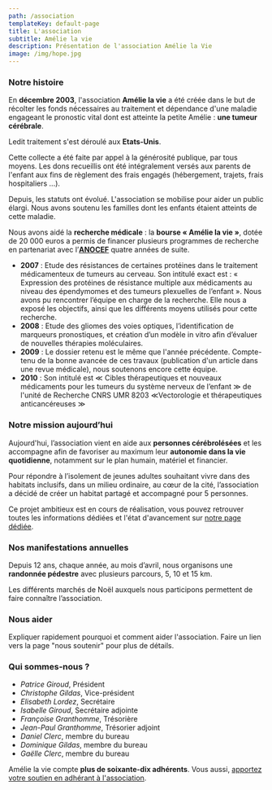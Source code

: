 ```yaml
---
path: /association
templateKey: default-page
title: L'association
subtitle: Amélie la vie
description: Présentation de l'association Amélie la Vie
image: /img/hope.jpg
---
```

### Notre histoire

En **décembre 2003**, l'association **Amélie la vie** a été créée dans le but de récolter les fonds nécessaires au traitement et dépendance d'une maladie engageant le pronostic vital dont est atteinte la petite Amélie : **une tumeur cérébrale**.

Ledit traitement s'est déroulé aux **Etats-Unis**.

Cette collecte a été faite par appel à la générosité publique, par tous moyens. Les dons recueillis ont été intégralement versés aux parents de l'enfant aux fins de règlement des frais engagés (hébergement, trajets, frais hospitaliers ...).

Depuis, les statuts ont évolué. L'association se mobilise pour aider un public élargi. Nous avons soutenu les familles dont les enfants étaient atteints de cette maladie.

Nous avons aidé la **recherche médicale** : la **bourse « Amélie la vie »**, dotée de 20 000 euros a permis de financer plusieurs programmes de recherche en partenariat avec l’**[ANOCEF](https://www.anocef.org/)** quatre années de suite.

* **2007** : Etude des résistances de certaines protéines dans le traitement médicamenteux de tumeurs au cerveau. Son intitulé exact est : « Expression des protéines de résistance multiple aux médicaments au niveau des épendymomes et des tumeurs plexuelles de l’enfant ». Nous avons pu rencontrer l’équipe en charge de la recherche. Elle nous a exposé les objectifs, ainsi que les différents moyens utilisés pour cette recherche.
* **2008** : Etude des gliomes des voies optiques, l’identification de marqueurs pronostiques, et création d’un modèle in vitro afin d’évaluer de nouvelles thérapies moléculaires.
* **2009** : Le dossier retenu est le même que l'année précédente. Compte-tenu de la bonne avancée de ces travaux (publication d'un article dans une revue médicale), nous soutenons encore cette équipe.
* **2010** : Son intitulé est ≪ Cibles thérapeutiques et nouveaux médicaments pour les tumeurs du système nerveux de l’enfant ≫ de l'unité de Recherche CNRS UMR 8203 ≪Vectorologie et thérapeutiques anticancéreuses ≫

### Notre mission aujourd’hui

Aujourd'hui, l’association vient en aide aux **personnes cérébrolésées** et les accompagne afin de favoriser au maximum leur **autonomie dans la vie quotidienne**, notamment sur le plan humain, matériel et financier.

Pour répondre à l’isolement de jeunes adultes souhaitant vivre dans des habitats inclusifs, dans un milieu ordinaire, au cœur de la cité, l’association a décidé de créer un habitat partagé et accompagné pour 5 personnes.

Ce projet ambitieux est en cours de réalisation, vous pouvez retrouver toutes les informations dédiées et l'état d'avancement sur [notre page dédiée](/habitat-partage).

### Nos manifestations annuelles

Depuis 12 ans, chaque année, au mois d’avril, nous organisons une **randonnée pédestre** avec plusieurs parcours, 5, 10 et 15 km.

Les différents marchés de Noël auxquels nous participons permettent de faire connaître l’association.

### Nous aider

Expliquer rapidement pourquoi et comment aider l'association. Faire un lien vers la page "nous soutenir" pour plus de détails.

### Qui sommes-nous ?

* *Patrice Giroud*, Président
* *Christophe Gildas*, Vice-président 
* *Elisabeth Lordez*, Secrétaire
* *Isabelle Giroud*, Secrétaire adjointe
* *Françoise Granthomme*, Trésorière 
* *Jean-Paul Granthomme*, Trésorier adjoint 
* *Daniel Clerc*, membre du bureau
* *Dominique Gildas*, membre du bureau 
* *Gaëlle Clerc*, membre du bureau

Amélie la vie compte **plus de soixante-dix adhérents**. Vous aussi, [apportez votre soutien en adhérant à l'association](/nous-soutenir).